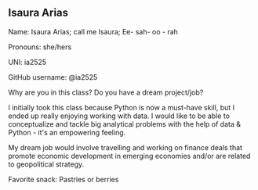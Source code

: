 ## Isaura Arias
Name: Isaura Arias; call me Isaura; Ee- sah- oo - rah

Pronouns: she/hers

UNI: ia2525

GitHub username: @ia2525

Why are you in this class? Do you have a dream project/job?

I initially took this class because Python is now a must-have skill, but I ended up really enjoying working with data. I would like to be able to conceptualize and tackle big analytical problems with the help of data & Python - it's an empowering feeling.

My dream job would involve travelling and working on finance deals that promote economic development in emerging economies and/or are related to geopolitical strategy. 

Favorite snack: Pastries or berries 
